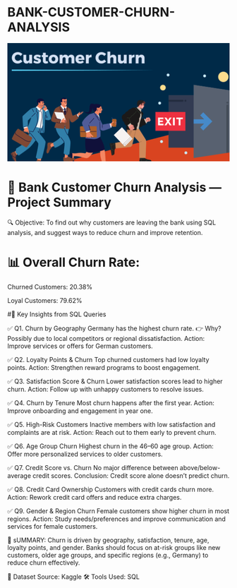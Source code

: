 # BANK-CUSTOMER-CHURN-ANALYSIS



![Image Alt](https://github.com/KARTHIKDAKOJI/BANK-CUSTOMER-CHURN-ANALYSIS/blob/9de3398c99e3f60b0e84abe621199f79bf2714e1/CHURN.png)





# 🏦 Bank Customer Churn Analysis — Project Summary

🔍 Objective:
To find out why customers are leaving the bank using SQL analysis, and suggest ways to reduce churn and improve retention.

# 📊 Overall Churn Rate:

Churned Customers: 20.38%

Loyal Customers: 79.62%

#📍 Key Insights from SQL Queries

✅ Q1. Churn by Geography
Germany has the highest churn rate.
👉 Why? Possibly due to local competitors or regional dissatisfaction.
Action: Improve services or offers for German customers.

✅ Q2. Loyalty Points & Churn
Top churned customers had low loyalty points.
Action: Strengthen reward programs to boost engagement.

✅ Q3. Satisfaction Score & Churn
Lower satisfaction scores lead to higher churn.
Action: Follow up with unhappy customers to resolve issues.

✅ Q4. Churn by Tenure
Most churn happens after the first year.
Action: Improve onboarding and engagement in year one.

✅ Q5. High-Risk Customers
Inactive members with low satisfaction and complaints are at risk.
Action: Reach out to them early to prevent churn.

✅ Q6. Age Group Churn
Highest churn in the 46–60 age group.
Action: Offer more personalized services to older customers.

 ✅ Q7. Credit Score vs. Churn
No major difference between above/below-average credit scores.
Conclusion: Credit score alone doesn’t predict churn.

✅ Q8. Credit Card Ownership
Customers with credit cards churn more.
Action: Rework credit card offers and reduce extra charges.

✅ Q9. Gender & Region Churn
Female customers show higher churn in most regions.
Action: Study needs/preferences and improve communication and services for female customers.

📌 sUMMARY:
Churn is driven by geography, satisfaction, tenure, age, loyalty points, and gender. Banks should focus on at-risk groups like new customers, older age groups, and specific regions (e.g., Germany) to reduce churn effectively.

📁 Dataset Source: Kaggle
🛠 Tools Used: SQL
